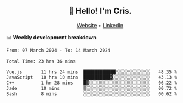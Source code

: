 
<h2 align="center">👋 Hello! I'm Cris.</h2>
<p align="center">
  <a href="https://www.criscunas.dev">Website</a> •
  <a href="https://www.linkedin.com/in/cristophercunas/">LinkedIn</a> 
</p>


📊 **Weekly development breakdown**
<!--START_SECTION:waka-->

```txt
From: 07 March 2024 - To: 14 March 2024

Total Time: 23 hrs 36 mins

Vue.js       11 hrs 24 mins  ████████████░░░░░░░░░░░░░   48.35 %
JavaScript   10 hrs 10 mins  ██████████▓░░░░░░░░░░░░░░   43.13 %
C++          1 hr 28 mins    █▓░░░░░░░░░░░░░░░░░░░░░░░   06.22 %
Jade         10 mins         ▒░░░░░░░░░░░░░░░░░░░░░░░░   00.72 %
Bash         8 mins          ░░░░░░░░░░░░░░░░░░░░░░░░░   00.62 %
```

<!--END_SECTION:waka-->
